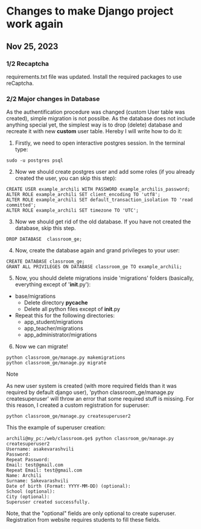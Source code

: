 # Changes to make Django project work again

## Nov 25, 2023
### 1/2 Recaptcha
requirements.txt file was updated. Install the required packages to use reCaptcha.


### 2/2 Major changes in Database
As the authentification procedure was changed (custom User table was created), simple migration is not possilbe. As the database does not include anything special yet, the simplest way is to drop (delete) database and recreate it with new **custom** user table. Hereby I will write how to do it:

1) Firstly, we need to open interactive postgres session. In the terminal type:
```
sudo -u postgres psql
```
2) Now we should create postgres user and add some roles (if you already created the user, you can skip this step):
```
CREATE USER example_archili WITH PASSWORD example_archilis_password;
ALTER ROLE example_archili SET client_encoding TO 'utf8';
ALTER ROLE example_archili SET default_transaction_isolation TO 'read committed';
ALTER ROLE example_archili SET timezone TO 'UTC';
```
3) Now we should get rid of the old database. If you have not created the database, skip this step.
```
DROP DATABASE  classroom_ge;
```
4) Now, create the database again and grand privileges to your user:
```
CREATE DATABASE classroom_ge;
GRANT ALL PRIVILEGES ON DATABASE classroom_ge TO example_archili;
```
5) Now, you should delete migrations inside 'migrations' folders (basically, everything except of '__init__.py'):
- base/migrations
    - Delete directory __pycache__
    - Delete all python files except of __init__.py
- Repeat this for the following directories:
    - app_student/migrations
    - app_teacher/migrations
    - app_administrator/migrations
6) Now we can migrate!
```
python classroom_ge/manage.py makemigrations
python classroom_ge/manage.py migrate
```
> [!NOTE]
> As new user system is created (with more required fields than it was required by default django user), 'python classroom_ge/manage.py createsuperuser' will throw an error that some required stuff is missing. For this reason, I created a custom registration for superuser:
>   ```
>   python classroom_ge/manage.py createsuperuser2
>   ```
>
> This the example of superuser creation:
>   ```
>   archili@my_pc:/web/classroom.ge$ python classroom_ge/manage.py createsuperuser2
>   Username: asakevarashvili
>   Password:
>   Repeat Password:
>   Email: test@gmail.com
>   Repeat Email: test@gmail.com
>   Name: Archili
>   Surname: Sakevarashvili
>   Date of birth (Format: YYYY-MM-DD) (optional):
>   School (optional):
>   City (optional):
>   Superuser created successfully.
>   ```
> Note, that the "optional" fields are only optional to create superuser. Registration from website requires students to fill these fields.